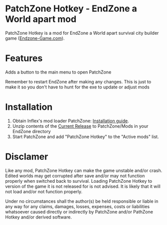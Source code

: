 # PatchZone Hotkey - EndZone a World apart mod
PatchZone Hotkey is a mod for EndZone a World apart survival city builder game ([Endzone-Game.com](https://endzone-game.com/)).

# Features
Adds a button to the main menu to open PatchZone

Remember to restart EndZone after making any changes.  This is just to make it so you don't have to hunt for the exe to update or adjust mods

# Installation
1) Obtain Inflex's mod loader PatchZone: [Installation guide](https://github.com/InflexCZE/PatchZone#installation).
2) Unzip contents of the [Current Release](https://github.com/Dimencia/PatchZone-Hotkey/releases) to PatchZone/Mods in your EndZone directory
2) Start PatchZone and add "PatchZone Hotkey" to the "Active mods" list.

# Disclamer
Like any mod, PatchZone Hotkey can make the game unstable and/or crash.
Edited worlds may get corrupted after save and/or may not function properly when switched back to survival.
Loading PatchZone Hotkey to version of the game it is not released for is not advised. It is likely that it will not load and/or not function properly.

Under no circumstances shall the author(s) be held responsible or liable in any way for any claims, damages, losses, expenses, costs or liabilities whatsoever caused directly or indirectly by PatchZone and/or PathZone Hotkey and/or derived software.
